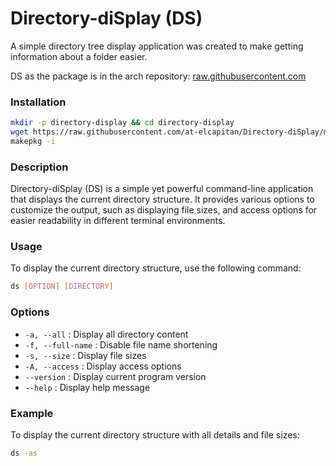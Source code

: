 
# Directory-diSplay (DS)

A simple directory tree display application was created to make getting information about a folder easier.

DS as the package is in the arch repository: [raw.githubusercontent.com](https://raw.githubusercontent.com/EICapitan/at-repository/master/x86_64/)

### Installation

```sh
mkdir -p directory-display && cd directory-display
wget https://raw.githubusercontent.com/at-elcapitan/Directory-diSplay/master/PKGBUILD
makepkg -i
```

### Description

Directory-diSplay (DS) is a simple yet powerful command-line application that displays the current directory structure. It provides various options to customize the output, such as displaying file sizes, and access options for easier readability in different terminal environments.

### Usage

To display the current directory structure, use the following command:

```sh
ds [OPTION] [DIRECTORY]
```

### Options

- `-а, --all`          : Display all directory content
- `-f, --full-name`    : Disable file name shortening
- `-s, --size`         : Display file sizes
- `-A, --access`       : Display access options
- `--version`          : Display current program version
- `--help`             : Display help message

### Example

To display the current directory structure with all details and file sizes:

```sh
ds -as
```
